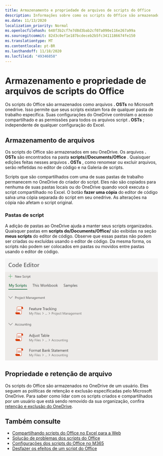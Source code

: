 ```yaml
---
title: Armazenamento e propriedade de arquivos de scripts do Office
description: Informações sobre como os scripts do Office são armazenados no Microsoft OneDrive e transferidos entre proprietários.
ms.date: 11/13/2020
localization_priority: Normal
ms.openlocfilehash: 648f3b2cf7e7d8d3bab2cf07a090e116e267a99a
ms.sourcegitcommit: 82d3c0ef1e187bcdeceb2b5fc3411186674fe150
ms.translationtype: MT
ms.contentlocale: pt-BR
ms.lasthandoff: 11/18/2020
ms.locfileid: "49346858"
---
```

# <a name="office-scripts-file-storage-and-ownership"></a>Armazenamento e propriedade de arquivos de scripts do Office

Os scripts do Office são armazenados como arquivos **. OSTs** no Microsoft onedrive. Isso permite que seus scripts existam fora de qualquer pasta de trabalho específica. Suas configurações do OneDrive controlam o acesso compartilhado e as permissões para todos os arquivos script **. OSTs** ; independente de qualquer configuração do Excel.

## <a name="file-storage"></a>Armazenamento de arquivos

Os scripts do Office são armazenados em seu OneDrive. Os arquivos **. OSTs** são encontrados na pasta **scripts//Documents/Office** . Quaisquer edições feitas nesses arquivos **. OSTs** , como renomear ou excluir arquivos, serão refletidas no editor de código e na Galeria de scripts.

Scripts que são compartilhados com uma de suas pastas de trabalho permanecem no OneDrive do criador do script. Eles não são copiados para nenhuma de suas pastas locais ou do OneDrive quando você executa o script compartilhado no Excel. O botão **fazer uma cópia** do editor de código salva uma cópia separada do script em seu onedrive. As alterações na cópia não afetam o script original.

### <a name="script-folders"></a>Pastas de script

A adição de pastas ao OneDrive ajuda a manter seus scripts organizados. Quaisquer pastas em **scripts do/Documents/Office/** são exibidas na seção **meus scripts** do editor de código. Observe que essas pastas não podem ser criadas ou excluídas usando o editor de código. Da mesma forma, os scripts não podem ser colocados em pastas ou movidos entre pastas usando o editor de código.

![Alguns scripts contidos em pastas, conforme exibido no painel de tarefas do editor de código](../images/script-folders.png)

## <a name="file-ownership-and-retention"></a>Propriedade e retenção de arquivo

Os scripts do Office são armazenados no OneDrive de um usuário. Eles seguem as políticas de retenção e exclusão especificadas pelo Microsoft OneDrive. Para saber como lidar com os scripts criados e compartilhados por um usuário que está sendo removido da sua organização, confira [retenção e exclusão do OneDrive](/onedrive/retention-and-deletion).

## <a name="see-also"></a>Também consulte

- [Compartilhando scripts do Office no Excel para a Web](https://support.microsoft.com/office/sharing-office-scripts-in-excel-for-the-web-226eddbc-3a44-4540-acfe-fccda3d1122b)
- [Solução de problemas dos scripts do Office](../testing/troubleshooting.md)
- [Configurações dos scripts do Office no M365](https://support.office.com/article/office-scripts-settings-in-m365-19d3c51a-6ca2-40ab-978d-60fa49554dcf)
- [Desfazer os efeitos de um script do Office](../testing/undo.md)

